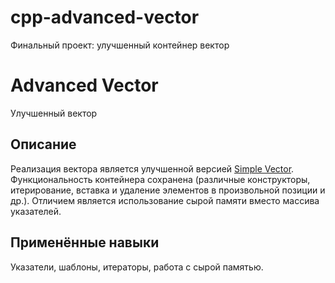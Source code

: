 # cpp-advanced-vector
Финальный проект: улучшенный контейнер вектор

# Advanced Vector
Улучшенный вектор

## Описание
Реализация вектора является улучшенной версией [Simple Vector](https://github.com/fediukov/ya_simple_vector). Функциональность контейнера сохранена (различные конструкторы, итерирование, вставка и удаление элементов в произвольной позиции и др.). Отличием является использование сырой памяти вместо массива указателей.

## Применённые навыки
Указатели, шаблоны, итераторы, работа с сырой памятью.
